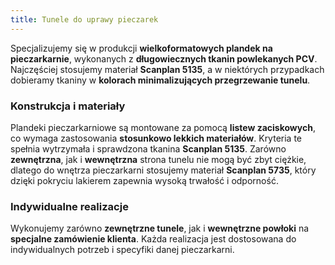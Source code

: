 ```yaml
---
title: Tunele do uprawy pieczarek
---
```


Specjalizujemy się w produkcji **wielkoformatowych plandek na pieczarkarnie**, wykonanych z **długowiecznych tkanin powlekanych PCV**. Najczęściej stosujemy materiał **Scanplan 5135**, a w niektórych przypadkach dobieramy tkaniny w **kolorach minimalizujących przegrzewanie tunelu**.

### Konstrukcja i materiały

Plandeki pieczarkarniowe są montowane za pomocą **listew zaciskowych**, co wymaga zastosowania **stosunkowo lekkich materiałów**. Kryteria te spełnia wytrzymała i sprawdzona tkanina **Scanplan 5135**. Zarówno **zewnętrzna**, jak i **wewnętrzna** strona tunelu nie mogą być zbyt ciężkie, dlatego do wnętrza pieczarkarni stosujemy materiał **Scanplan 5735**, który dzięki pokryciu lakierem zapewnia wysoką trwałość i odporność.

### Indywidualne realizacje

Wykonujemy zarówno **zewnętrzne tunele**, jak i **wewnętrzne powłoki** na **specjalne zamówienie klienta**. Każda realizacja jest dostosowana do indywidualnych potrzeb i specyfiki danej pieczarkarni.